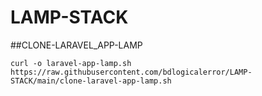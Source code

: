 # LAMP-STACK

##CLONE-LARAVEL_APP-LAMP

```curl -o laravel-app-lamp.sh https://raw.githubusercontent.com/bdlogicalerror/LAMP-STACK/main/clone-laravel-app-lamp.sh```
